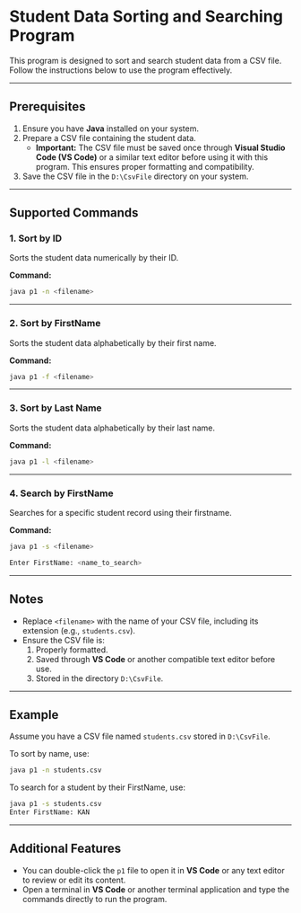 # Student Data Sorting and Searching Program

This program is designed to sort and search student data from a CSV file. Follow the instructions below to use the program effectively.

---

## Prerequisites
1. Ensure you have **Java** installed on your system.
2. Prepare a CSV file containing the student data.
   - **Important:** The CSV file must be saved once through **Visual Studio Code (VS Code)** or a similar text editor before using it with this program. This ensures proper formatting and compatibility.
3. Save the CSV file in the `D:\CsvFile` directory on your system.

---

## Supported Commands

### 1. **Sort by ID**
Sorts the student data numerically by their ID.

**Command:**
```bash
java p1 -n <filename>
```

---

### 2. **Sort by FirstName**
Sorts the student data alphabetically by their first name.

**Command:**
```bash
java p1 -f <filename>
```

---

### 3. **Sort by Last Name**
Sorts the student data alphabetically by their last name.

**Command:**
```bash
java p1 -l <filename>
```

---

### 4. **Search by FirstName**
Searches for a specific student record using their firstname.

**Command:**
```bash
java p1 -s <filename>
```
```bash
Enter FirstName: <name_to_search>
```

---

## Notes
- Replace `<filename>` with the name of your CSV file, including its extension (e.g., `students.csv`).
- Ensure the CSV file is:
  1. Properly formatted.
  2. Saved through **VS Code** or another compatible text editor before use.
  3. Stored in the directory `D:\CsvFile`.

---

## Example
Assume you have a CSV file named `students.csv` stored in `D:\CsvFile`.

To sort by name, use:
```bash
java p1 -n students.csv
```

To search for a student by their FirstName, use:
```bash
java p1 -s students.csv
Enter FirstName: KAN
```

---

## Additional Features
- You can double-click the `p1` file to open it in **VS Code** or any text editor to review or edit its content.
- Open a terminal in **VS Code** or another terminal application and type the commands directly to run the program.
